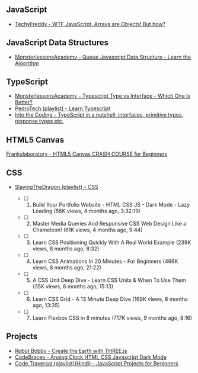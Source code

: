 ## JavaScript

- [TechyFreddy - WTF JavaScript. Arrays are Objects! But how?](https://www.youtube.com/watch?v=FTJDu7kkKWg)

## JavaScript Data Structures

- [MonsterlessonsAcademy - Queue Javascript Data Structure - Learn the Algorithm](https://www.youtube.com/watch?v=K1tkSrG6_Ao)

## TypeScript

- [MonsterlessonsAcademy - Typescript Type vs Interface - Which One Is Better?](https://www.youtube.com/watch?v=dZWrIocSA1g)
- [PedroTech (playlist) - Learn Typescript](https://www.youtube.com/playlist?list=PLpPqplz6dKxW1LdiHpJMyC5bzuzGxKlFm)
- [Into the Coding - TypeScript in a nutshell: interfaces, primitive types, response types etc.](https://www.youtube.com/watch?v=XwBkhGQ89ss)

## HTML5 Canvas

[Frankslaboratory - HTML5 Canvas CRASH COURSE for Beginners](https://www.youtube.com/watch?v=Yvz_axxWG4Y)

## CSS

- [SlayingTheDragon (playlist) - CSS](https://www.youtube.com/playlist?list=PLlKKnT3UqNu0RWvCCZBnSPfhsepQ5BYN3)

  - [ ] 1. Build Your Portfolio Website - HTML CSS JS - Dark Mode - Lazy Loading (56K views, 4 months ago, 3:32:19)
  - [ ] 2. Master Media Queries And Responsive CSS Web Design Like a Chameleon! (61K views, 4 months ago, 9:44)
  - [ ] 3. Learn CSS Positioning Quickly With A Real World Example (239K views, 8 months ago, 8:32)
  - [ ] 4. Learn CSS Animations In 20 Minutes - For Beginners (466K views, 8 months ago, 21:22)
  - [ ] 5. A CSS Unit Deep Dive - Learn CSS Units & When To Use Them (35K views, 8 months ago, 15:13)
  - [ ] 6. Learn CSS Grid - A 13 Minute Deep Dive (169K views, 8 months ago, 13:35)
  - [ ] 7. Learn Flexbox CSS in 8 minutes (717K views, 9 months ago, 8:16)

## Projects

- [Robot Bobby - Create the Earth with THREE.js](https://www.youtube.com/watch?v=FntV9iEJ0tU)
- [CodeBraces - Analog Clock HTML CSS Javascript Dark Mode](https://www.youtube.com/watch?v=NlAw_kd2608)
- [Code Traversal (playlist)(Hindi) - JavaScript Projects for Beginners](https://www.youtube.com/playlist?list=PLMxec9nlD1X2ifPtxeu3Xm9nK1c4eBx2x)
